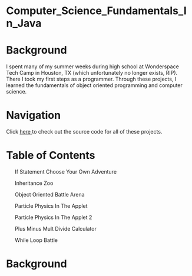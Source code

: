 # Computer_Science_Fundamentals_In_Java
 
# Background
I spent many of my summer weeks during high school at Wonderspace Tech Camp in Houston, TX (which unfortunately no longer exists, RIP). There I took my first steps as a programmer. Through these projects, I learned the fundamentals of object oriented programming and computer science. 

# Navigation
Click <a href="https://github.com/dennisoconnell/Computer_Science_Fundamentals_In_Java/tree/master/Computer_Science_Fundamentals_In_Java/src"> here </a> to check out the source code for all of these projects.

# Table of Contents
<ul>If Statement Choose Your Own Adventure </ul>
<ul>Inheritance Zoo</ul>
<ul>Object Oriented Battle Arena</ul>
<ul>Particle Physics In The Applet</ul>
<ul>Particle Physics In The Applet 2</ul>
<ul>Plus Minus Mult Divide Calculator</ul>
<ul>While Loop Battle</ul>

# Background
